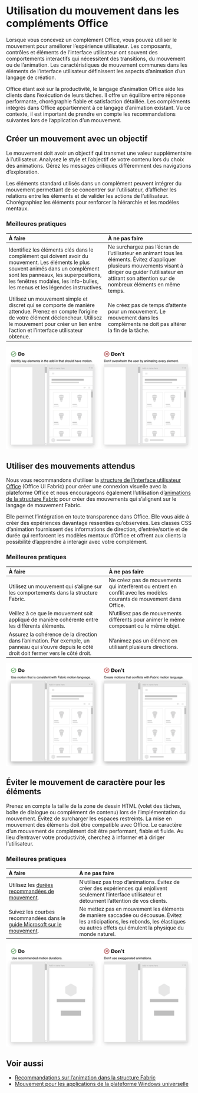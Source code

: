 # <a name="using-motion-in-office-add-ins"></a>Utilisation du mouvement dans les compléments Office

Lorsque vous concevez un complément Office, vous pouvez utiliser le mouvement pour améliorer l’expérience utilisateur. Les composants, contrôles et éléments de l’interface utilisateur ont souvent des comportements interactifs qui nécessitent des transitions, du mouvement ou de l’animation. Les caractéristiques de mouvement communes dans les éléments de l’interface utilisateur définissent les aspects d’animation d’un langage de création. 

Office étant axé sur la productivité, le langage d’animation Office aide les clients dans l’exécution de leurs tâches. Il offre un équilibre entre réponse performante, chorégraphie fiable et satisfaction détaillée. Les compléments intégrés dans Office appartiennent à ce langage d’animation existant. Vu ce contexte, il est important de prendre en compte les recommandations suivantes lors de l’application d’un mouvement. 


## <a name="create-motion-with-a-purpose"></a>Créer un mouvement avec un objectif

Le mouvement doit avoir un objectif qui transmet une valeur supplémentaire à l’utilisateur. Analysez le style et l’objectif de votre contenu lors du choix des animations. Gérez les messages critiques différemment des navigations d’exploration.

Les éléments standard utilisés dans un complément peuvent intégrer du mouvement permettant de se concentrer sur l’utilisateur, d’afficher les relations entre les éléments et de valider les actions de l’utilisateur. Chorégraphiez les éléments pour renforcer la hiérarchie et les modèles mentaux.



### <a name="best-practices"></a>Meilleures pratiques

|À faire|À ne pas faire|
|:-----|:-----|
|Identifiez les éléments clés dans le complément qui doivent avoir du mouvement. Les éléments le plus souvent animés dans un complément sont les panneaux, les superpositions, les fenêtres modales, les info-bulles, les menus et les légendes instructives.| Ne surchargez pas l’écran de l’utilisateur en animant tous les éléments. Évitez d’appliquer plusieurs mouvements visant à diriger ou guider l’utilisateur en attirant son attention sur de nombreux éléments en même temps. |
|Utilisez un mouvement simple et discret qui se comporte de manière attendue. Prenez en compte l’origine de votre élément déclencheur. Utilisez le mouvement pour créer un lien entre l’action et l’interface utilisateur obtenue. | Ne créez pas de temps d’attente pour un mouvement. Le mouvement dans les compléments ne doit pas altérer la fin de la tâche.|

![GIF indiquant l’ouverture d’un panneau avec des éléments qui présentent peu de mouvements en regard d’un GIF indiquant l’ouverture d’un panneau avec un grand nombre d’éléments en mouvement.](../images/add-in-motion-purpose.gif)



## <a name="use-expected-motions"></a>Utiliser des mouvements attendus
Nous vous recommandons d’utiliser la [structure de l’interface utilisateur Office](https://developer.microsoft.com/en-us/fabric) (Office UI Fabric) pour créer une connexion visuelle avec la plateforme Office et nous encourageons également l’utilisation d’[animations de la structure Fabric](https://developer.microsoft.com/en-us/fabric#/styles/animations) pour créer des mouvements qui s’alignent sur le langage de mouvement Fabric. 

Elle permet l’intégration en toute transparence dans Office. Elle vous aide à créer des expériences davantage ressenties qu’observées. Les classes CSS d’animation fournissent des informations de direction, d’entrée/sortie et de durée qui renforcent les modèles mentaux d’Office et offrent aux clients la possibilité d’apprendre à interagir avec votre complément.

### <a name="best-practices"></a>Meilleures pratiques


|À faire|À ne pas faire|
|:-----|:-----|
|Utilisez un mouvement qui s’aligne sur les comportements dans la structure Fabric.| Ne créez pas de mouvements qui interfèrent ou entrent en conflit avec les modèles courants de mouvement dans Office. 
|Veillez à ce que le mouvement soit appliqué de manière cohérente entre les différents éléments.| N’utilisez pas de mouvements différents pour animer le même composant ou le même objet.|
|Assurez la cohérence de la direction dans l’animation. Par exemple, un panneau qui s’ouvre depuis le côté droit doit fermer vers le côté droit.|N’animez pas un élément en utilisant plusieurs directions.

![GIF indiquant l’ouverture d’une fenêtre modale d’une manière attendue en regard d’un GIF indiquant l’ouverture d’une fenêtre modale d’une manière inattendue](../images/add-in-motion-expected.gif)

## <a name="avoid-out-of-character-motion-for-an-element"></a>Éviter le mouvement de caractère pour les éléments

Prenez en compte la taille de la zone de dessin HTML (volet des tâches, boîte de dialogue ou complément de contenu) lors de l’implémentation du mouvement. Évitez de surcharger les espaces restreints. La mise en mouvement des éléments doit être compatible avec Office. Le caractère d’un mouvement de complément doit être performant, fiable et fluide. Au lieu d’entraver votre productivité, cherchez à informer et à diriger l’utilisateur.

### <a name="best-practices"></a>Meilleures pratiques

|À faire|À ne pas faire|
|:-----|:-----|
| Utilisez les [durées recommandées de mouvement](https://developer.microsoft.com/en-us/fabric#/styles/animations). | N’utilisez pas trop d’animations. Évitez de créer des expériences qui enjolivent seulement l’interface utilisateur et détournent l’attention de vos clients.
| Suivez les courbes recommandées dans le [guide Microsoft sur le mouvement](https://microsoft.sharepoint.com/teams/BrandCentral/Pages/The-Microsoft-brand-Core-elements-Motion.aspx#topic_0).  |Ne mettez pas en mouvement les éléments de manière saccadée ou décousue. Évitez les anticipations, les rebonds, les élastiques ou autres effets qui émulent la physique du monde naturel.|

![GIF affichant le chargement de mosaïques avec un fondu léger en regard d’un GIF affichant le chargement de mosaïques avec un effet de rebond](../images/add-in-motion-character.gif)

## <a name="see-also"></a>Voir aussi

* 
  [Recommandations sur l’animation dans la structure Fabric](https://developer.microsoft.com/en-us/fabric#/styles/animations)
* 
  [Mouvement pour les applications de la plateforme Windows universelle](https://docs.microsoft.com/fr-fr/windows/uwp/design/motion/)

